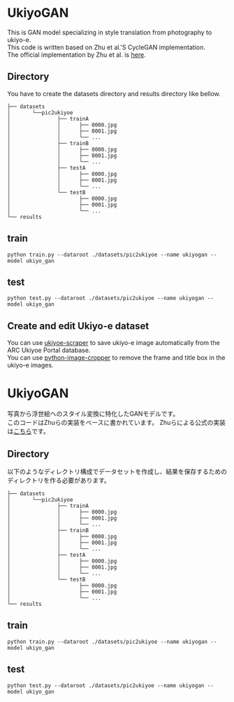 # UkiyoGAN

This is GAN model specializing in style translation from photography to ukiyo-e.  
This code is written based on Zhu et al.'S CycleGAN implementation.  
The official implementation by Zhu et al. is [here](https://github.com/junyanz/pytorch-CycleGAN-and-pix2pix).

## Directory

You have to create the datasets directory and results directory like bellow.
```
├── datasets  
│       └──pic2ukiyoe  
│               ├── trainA  
│               │      ├── 0000.jpg  
│               │      ├── 0001.jpg  
│               │      └── ...  
│               ├── trainB  
│               │      ├── 0000.jpg  
│               │      ├── 0001.jpg  
│               │      └── ...  
│               ├── testA  
│               │      ├── 0000.jpg  
│               │      ├── 0001.jpg  
│               │      └── ...  
│               └── testB  
│                      ├── 0000.jpg  
│                      ├── 0001.jpg  
│                      └── ...  
└── results
```

## train

```
python train.py --dataroot ./datasets/pic2ukiyoe --name ukiyogan --model ukiyo_gan
```

## test

```
python test.py --dataroot ./datasets/pic2ukiyoe --name ukiyogan --model ukiyo_gan
```

## Create and edit Ukiyo-e dataset

You can use [ukiyoe-scraper](https://github.com/y-koke/ukiyoe-scraper) to save ukiyo-e image automatically from the ARC Ukiyoe Portal database.  
You can use [python-image-cropper](https://github.com/y-koke/python-image-cropper) to remove the frame and title box in the ukiyo-e images.

# UkiyoGAN

写真から浮世絵へのスタイル変換に特化したGANモデルです。  
このコードはZhuらの実装をベースに書かれています。 
Zhuらによる公式の実装は[こちら](https://github.com/junyanz/pytorch-CycleGAN-and-pix2pix)です。

## Directory

以下のようなディレクトリ構成でデータセットを作成し、結果を保存するためのディレクトリを作る必要があります。
```
├── datasets  
│       └──pic2ukiyoe  
│               ├── trainA  
│               │      ├── 0000.jpg  
│               │      ├── 0001.jpg  
│               │      └── ...  
│               ├── trainB  
│               │      ├── 0000.jpg  
│               │      ├── 0001.jpg  
│               │      └── ...  
│               ├── testA  
│               │      ├── 0000.jpg  
│               │      ├── 0001.jpg  
│               │      └── ...  
│               └── testB  
│                      ├── 0000.jpg  
│                      ├── 0001.jpg  
│                      └── ...  
└── results
```

## train

```
python train.py --dataroot ./datasets/pic2ukiyoe --name ukiyogan --model ukiyo_gan
```

## test

```
python test.py --dataroot ./datasets/pic2ukiyoe --name ukiyogan --model ukiyo_gan
```
